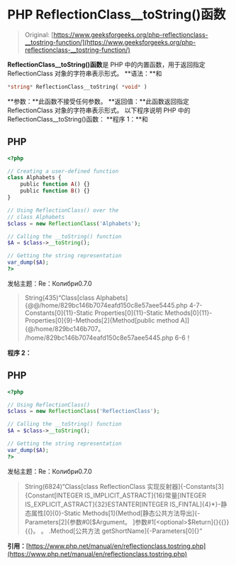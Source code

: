 # PHP ReflectionClass__toString()函数

> Original: [https://www.geeksforgeeks.org/php-reflectionclass-__tostring-function/](https://www.geeksforgeeks.org/php-reflectionclass-__tostring-function/)

**ReflectionClass__toString()函数**是 PHP 中的内置函数，用于返回指定 ReflectionClass 对象的字符串表示形式。
**语法：**和

```php
*string* ReflectionClass__toString( *void* )
```

**参数：**此函数不接受任何参数。
**返回值：**此函数返回指定 ReflectionClass 对象的字符串表示形式。
以下程序说明 PHP 中的 ReflectionClass__toString()函数：
**程序 1：**和

## PHP

```php
<?php

// Creating a user-defined function
class Alphabets {
    public function A() {}
    public function B() {}
}

// Using ReflectionClass() over the 
// class Alphabets
$class = new ReflectionClass('Alphabets');

// Calling the __toString() function
$A = $class->__toString();

// Getting the string representation
var_dump($A);
?>
```

发帖主题：Re：Колибри0.7.0

> String(435)“Class[<user>class Alphabets]{@@/home/829bc146b7074eafd150c8e57aee5445.php 4-7-Constants[0]{11}-Static Properties[0]{11}-Static Methods[0]{11}-Properties[0]{9}-Methods[2]{Method[<user>public method A]]{@/home/829bc146b707。 /home/829bc146b7074eafd150c8e57aee5445.php 6-6！</user></user>

**程序 2：**

## PHP

```php
<?php

// Using ReflectionClass()
$class = new ReflectionClass('ReflectionClass');

// Calling the __toString() function
$A = $class->__toString();

// Getting the string representation
var_dump($A);
?>
```

发帖主题：Re：Колибри0.7.0

> String(6824)“Class[<reflection>class ReflectionClass 实现反射器]{-Constants[3]{Constant[INTEGER IS_IMPLICIT_ASTRACT]{16}常量[INTEGER IS_EXPLICIT_ASTRACT]{32}ESTANTER[INTEGER IS_FINTAL]{4}*}-静态属性[0]{0}-Static Methods[1]{Method[<reflection prototype="" reflector="">静态公共方法导出]{-Parameters[2]{参数#0[<required>$Argument。 ]参数#1[<optional>$Return]{}{{}}{{}。 。 .Method[<reflection>公共方法 getShortName]{-Parameters[0]{}“</reflection></optional></required></reflection></reflection>

**引用：**[https://www.php.net/manual/en/reflectionclass.tostring.php](https://www.php.net/manual/en/reflectionclass.tostring.php)
